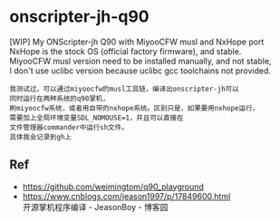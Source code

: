 # onscripter-jh-q90
[WIP] My ONScripter-jh Q90 with MiyooCFW musl and NxHope port  
NxHope is the stock OS (official factory firmware), and stable.   
MiyooCFW musl version need to be installed manually, and not stable,   
I don't use uclibc version because uclibc gcc toolchains not provided.  
```
我测试过，可以通过miyoocfw的musl工具链，编译出onscripter-jh可以
同时运行在两种系统的q90掌机，
刷miyoocfw系统，或者用自带的nxhope系统。区别只是，如果要用nxhope运行，
需要加上全局环境变量SDL_NOMOUSE=1，并且可以直接在
文件管理器commander中运行sh文件。
具体我会记录到gh上
```

## Ref  
* https://github.com/weimingtom/q90_playground  
* https://www.cnblogs.com/jeason1997/p/17849600.html   
开源掌机程序编译 - JeasonBoy - 博客园  
